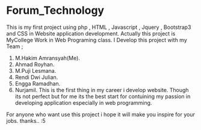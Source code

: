 # Forum_Technology
This is my first project using php , HTML , Javascript , Jquery ,
  Bootstrap3 and CSS in Website application development.
Actually this project is MyCollege Work in Web Programing class.
I Develop this project with my Team ;
  1. M.Hakim Amransyah(Me).
  2. Ahmad Royhan.
  3. M.Puji Lesmana.
  4. Rendi Dwi Julian.
  5. Engga Ramadhan.
  6. Nurjamil.
This is the first thing in my career  i develop website. Though its not perfect but for me
its the best start for contuining my passion in developing application especially in web programming.

For anyone who want use this project i hope it will make you inspire for your jobs.
thanks.. :5
